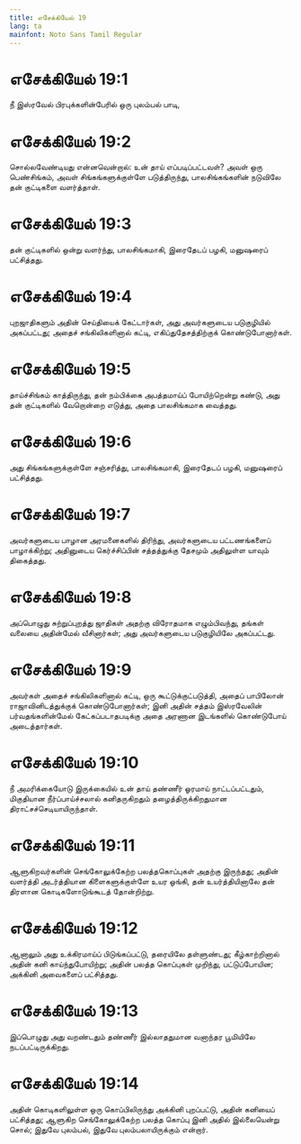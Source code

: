 ```yaml
---
title: எசேக்கியேல் 19
lang: ta
mainfont: Noto Sans Tamil Regular
---
```


# எசேக்கியேல் 19:1

நீ இஸ்ரவேல் பிரபுக்களின்பேரில் ஒரு புலம்பல் பாடி,

# எசேக்கியேல் 19:2

சொல்லவேண்டியது என்னவென்றால்: உன் தாய் எப்படிப்பட்டவள்? அவள் ஒரு பெண்சிங்கம், அவள் சிங்கங்களுக்குள்ளே படுத்திருந்து, பாலசிங்கங்களின் நடுவிலே தன் குட்டிகளை வளர்த்தாள்.

# எசேக்கியேல் 19:3

தன் குட்டிகளில் ஒன்று வளர்ந்து, பாலசிங்கமாகி, இரைதேடப் பழகி, மனுஷரைப் பட்சித்தது.

# எசேக்கியேல் 19:4

புறஜாதிகளும் அதின் செய்தியைக் கேட்டார்கள், அது அவர்களுடைய படுகுழியில் அகப்பட்டது; அதைச் சங்கிலிகளினால் கட்டி, எகிப்துதேசத்திற்குக் கொண்டுபோனார்கள்.

# எசேக்கியேல் 19:5

தாய்ச்சிங்கம் காத்திருந்து, தன் நம்பிக்கை அபத்தமாய்ப் போயிற்றென்று கண்டு, அது தன் குட்டிகளில் வேறொன்றை எடுத்து, அதை பாலசிங்கமாக வைத்தது.

# எசேக்கியேல் 19:6

அது சிங்கங்களுக்குள்ளே சஞ்சரித்து, பாலசிங்கமாகி, இரைதேடப் பழகி, மனுஷரைப் பட்சித்தது.

# எசேக்கியேல் 19:7

அவர்களுடைய பாழான அரமனைகளில் திரிந்து, அவர்களுடைய பட்டணங்களைப் பாழாக்கிற்று; அதினுடைய கெர்ச்சிப்பின் சத்தத்துக்கு தேசமும் அதிலுள்ள யாவும் திகைத்தது.

# எசேக்கியேல் 19:8

அப்பொழுது சுற்றுப்புறத்து ஜாதிகள் அதற்கு விரோதமாக எழும்பிவந்து, தங்கள் வலையை அதின்மேல் வீசினார்கள்; அது அவர்களுடைய படுகுழியிலே அகப்பட்டது.

# எசேக்கியேல் 19:9

அவர்கள் அதைச் சங்கிலிகளினால் கட்டி, ஒரு கூட்டுக்குட்படுத்தி, அதைப் பாபிலோன் ராஜாவினிடத்துக்குக் கொண்டுபோனார்கள்; இனி அதின் சத்தம் இஸ்ரவேலின் பர்வதங்களின்மேல் கேட்கப்படாதபடிக்கு அதை அரணான இடங்களில் கொண்டுபோய் அடைத்தார்கள்.

# எசேக்கியேல் 19:10

நீ அமரிக்கையோடு இருக்கையில் உன் தாய் தண்ணீர் ஓரமாய் நாட்டப்பட்டதும், மிகுதியான நீர்ப்பாய்ச்சலால் கனிதருகிறதும் தழைத்திருக்கிறதுமான திராட்சச்செடியாயிருந்தாள்.

# எசேக்கியேல் 19:11

ஆளுகிறவர்களின் செங்கோலுக்கேற்ற பலத்தகொப்புகள் அதற்கு இருந்தது; அதின் வளர்த்தி அடர்த்தியான கிளைகளுக்குள்ளே உயர ஓங்கி, தன் உயர்த்தியினாலே தன் திரளான கொடிகளோடுங்கூடத் தோன்றிற்று.

# எசேக்கியேல் 19:12

ஆனாலும் அது உக்கிரமாய்ப் பிடுங்கப்பட்டு, தரையிலே தள்ளுண்டது; கீழ்காற்றினால் அதின் கனி காய்ந்துபோயிற்று; அதின் பலத்த கொப்புகள் முறிந்து, பட்டுப்போயின; அக்கினி அவைகளைப் பட்சித்தது.

# எசேக்கியேல் 19:13

இப்பொழுது அது வறண்டதும் தண்ணீர் இல்லாததுமான வனாந்தர பூமியிலே நடப்பட்டிருக்கிறது.

# எசேக்கியேல் 19:14

அதின் கொடிகளிலுள்ள ஒரு கொப்பிலிருந்து அக்கினி புறப்பட்டு, அதின் கனியைப் பட்சித்தது; ஆளுகிற செங்கோலுக்கேற்ற பலத்த கொப்பு இனி அதில் இல்லையென்று சொல்; இதுவே புலம்பல், இதுவே புலம்பலாயிருக்கும் என்றார்.

